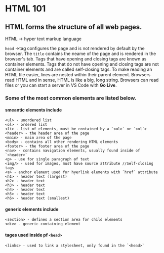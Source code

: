 # HTML 101

## HTML forms the structure of all web pages.

HTML -> hyper text markup language

`head` ->tag configures the page and is not rendered by default by the browser.
The `title` contains the neame of the page and is rendered in the browser's tab.
Tags that have opening and closing tags are known as container elements.
Tags that do not have opening and closing tags are not container elements and are called self-closing tags.
To make reading an HTML file easier, lines are nested within their parent element.
Browsers read HTML and in sense, HTML is like a big, long string.
Browsers can read files or you can start a server in VS Code with **Go Live**.

### Some of the most common elements are listed below.

#### smeantic elements include

```
<ul> - unordered list
<ol> - ordered list
<li> - list of elements, must be contained by a `<ul>` or `<ol`>
<header> - the header area of the page
<main> - main area of the page
<body> - contains all other rendering HTML elements
<footer> - the footer area of the page
<nav> - contains navigation elements, usually found inside of `<header>`
<p> - use for single paragraph of text
<img/> - used for images, must have source attribute //Self-closing tags
<a> - anchor element used for hyerlink elements with `href` attribute
<h1> - header text (largest)
<h2> - header text
<h3> - header text
<h4> - header text
<h5> - header text
<h6> - header text (smallest)
```

#### generic elements include

```
<section> - defines a section area for child elements
<div> - generic containing element
```

#### tages used inside pf `<head>`

```
<links> - used to link a stylesheet, only found in the `<head>`
```
